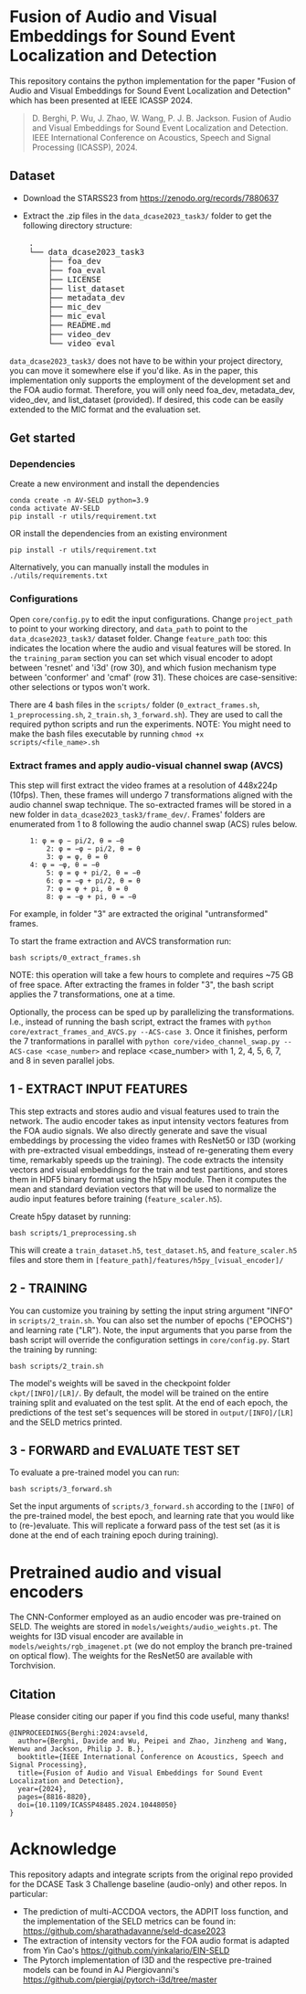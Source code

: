 # Fusion of Audio and Visual Embeddings for Sound Event Localization and Detection


This repository contains the python implementation for the paper "Fusion of Audio and Visual Embeddings for Sound Event Localization and Detection" which has been presented at IEEE ICASSP 2024.
> D. Berghi, P. Wu, J. Zhao, W. Wang, P. J. B. Jackson. Fusion of Audio and Visual Embeddings for Sound Event Localization and Detection. IEEE International Conference on Acoustics, Speech and Signal Processing (ICASSP), 2024.



## Dataset

- Download the STARSS23 from https://zenodo.org/records/7880637 

- Extract the .zip files in the `data_dcase2023_task3/` folder to get the following directory structure:

<pre>
	.
	└── data_dcase2023_task3
	    ├── foa_dev
	    ├── foa_eval
	    ├── LICENSE
	    ├── list_dataset
	    ├── metadata_dev
	    ├── mic_dev
	    ├── mic_eval
	    ├── README.md
	    ├── video_dev
	    └── video_eval
</pre>

`data_dcase2023_task3/` does not have to be within your project directory, you can move it somewhere else if you'd like. 
As in the paper, this implementation only supports the employment of the development set and the FOA audio format. Therefore, you will only need foa_dev, metadata_dev, video_dev, and list_dataset (provided). If desired, this code can be easily extended to the MIC format and the evaluation set. 


## Get started

### Dependencies

Create a new environment and install the dependencies
```
conda create -n AV-SELD python=3.9
conda activate AV-SELD
pip install -r utils/requirement.txt
```

OR install the dependencies from an existing environment
```
pip install -r utils/requirement.txt
```
Alternatively, you can manually install the modules in `./utils/requirements.txt`

### Configurations

Open `core/config.py` to edit the input configurations. Change `project_path` to point to your working directory, and `data_path` to point to the `data_dcase2023_task3/` dataset folder. Change `feature_path` too: this indicates the location where the audio and visual features will be stored. 
In the `training_param` section you can set which visual encoder to adopt between 'resnet' and 'i3d' (row 30), and which fusion mechanism type between 'conformer' and 'cmaf' (row 31). These choices are case-sensitive: other selections or typos won't work.

There are 4 bash files in the `scripts/` folder (`0_extract_frames.sh`, `1_preprocessing.sh`, `2_train.sh`, `3_forward.sh`). They are used to call the required python scripts and run the experiments.
NOTE: You might need to make the bash files executable by running `chmod +x scripts/<file_name>.sh`

### Extract frames and apply audio-visual channel swap (AVCS)

This step will first extract the video frames at a resolution of 448x224p (10fps). Then, these frames will undergo 7 transformations aligned with the audio channel swap technique. The so-extracted frames will be stored in a new folder in `data_dcase2023_task3/frame_dev/`. Frames' folders are enumerated from 1 to 8 following the audio channel swap (ACS) rules below.
```
	 1:	φ = φ − pi/2, θ = −θ
         2:	φ = −φ − pi/2, θ = θ
         3:	φ = φ, θ = θ
	 4:	φ = −φ, θ = −θ
         5:	φ = φ + pi/2, θ = −θ
         6:	φ = −φ + pi/2, θ = θ
         7:	φ = φ + pi, θ = θ
         8:	φ = −φ + pi, θ = −θ
```
For example, in folder "3" are extracted the original "untransformed" frames.

To start the frame extraction and AVCS transformation run:

	bash scripts/0_extract_frames.sh

NOTE: this operation will take a few hours to complete and requires ~75 GB of free space. After extracting the frames in folder "3", the bash script applies the 7 transformations, one at a time. 

Optionally, the process can be sped up by parallelizing the transformations. I.e., instead of running the bash script, extract the frames with `python core/extract_frames_and_AVCS.py --ACS-case 3`. Once it finishes, perform the 7 tranformations in parallel with `python core/video_channel_swap.py --ACS-case <case_number>` and replace <case_number> with 1, 2, 4, 5, 6, 7, and 8 in seven parallel jobs. 


## 1 - EXTRACT INPUT FEATURES 

This step extracts and stores audio and visual features used to train the network.
The audio encoder takes as input intensity vectors features from the FOA audio signals. We also directly generate and save the visual embeddings by processing the video frames with ResNet50 or I3D (working with pre-extracted visual embeddings, instead of re-generating them every time, remarkably speeds up the training). 
The code extracts the intensity vectors and visual embeddings for the train and test partitions, and stores them in HDF5 binary format using the h5py module. 
Then it computes the mean and standard deviation vectors that will be used to normalize the audio input features before training (`feature_scaler.h5`).

Create h5py dataset by running:
 
	bash scripts/1_preprocessing.sh

This will create a `train_dataset.h5`, `test_dataset.h5`, and `feature_scaler.h5` files and store them in `[feature_path]/features/h5py_[visual_encoder]/`


## 2 - TRAINING

You can customize you training by setting the input string argument "INFO" in `scripts/2_train.sh`. You can also set the number of epochs ("EPOCHS") and learning rate ("LR"). Note, the input arguments that you parse from the bash script will override the configuration settings in `core/config.py`.
Start the training by running:

	bash scripts/2_train.sh

The model's weights will be saved in the checkpoint folder `ckpt/[INFO]/[LR]/`.
By default, the model will be trained on the entire training split and evaluated on the test split. At the end of each epoch, the predictions of the test set's sequences will be stored in `output/[INFO]/[LR]` and the SELD metrics printed.


## 3 - FORWARD and EVALUATE TEST SET

To evaluate a pre-trained model you can run:

	bash scripts/3_forward.sh

Set the input arguments of `scripts/3_forward.sh` according to the `[INFO]` of the pre-trained model, the best epoch, and learning rate that you would like to (re-)evaluate. 
This will replicate a forward pass of the test set (as it is done at the end of each training epoch during training).


# Pretrained audio and visual encoders

The CNN-Conformer employed as an audio encoder was pre-trained on SELD. The weights are stored in `models/weights/audio_weights.pt`. The weights for I3D visual encoder are available in `models/weights/rgb_imagenet.pt` (we do not employ the branch pre-trained on optical flow). The weights for the ResNet50 are available with Torchvision.


## Citation

Please consider citing our paper if you find this code useful, many thanks!

```
@INPROCEEDINGS{Berghi:2024:avseld,
  author={Berghi, Davide and Wu, Peipei and Zhao, Jinzheng and Wang, Wenwu and Jackson, Philip J. B.},
  booktitle={IEEE International Conference on Acoustics, Speech and Signal Processing}, 
  title={Fusion of Audio and Visual Embeddings for Sound Event Localization and Detection}, 
  year={2024},
  pages={8816-8820},
  doi={10.1109/ICASSP48485.2024.10448050}
}
```

# Acknowledge

This repository adapts and integrate scripts from the original repo provided for the DCASE Task 3 Challenge baseline (audio-only) and other repos. In particular:

* The prediction of multi-ACCDOA vectors, the ADPIT loss function, and the implementation of the SELD metrics can be found in: https://github.com/sharathadavanne/seld-dcase2023 
* The extraction of intensity vectors for the FOA audio format is adapted from Yin Cao's https://github.com/yinkalario/EIN-SELD
* The Pytorch implementation of I3D and the respective pre-trained models can be found in AJ Piergiovanni's https://github.com/piergiaj/pytorch-i3d/tree/master
